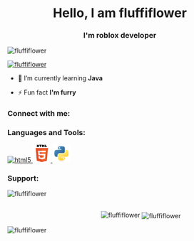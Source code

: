 <h1 align="center">Hello, I am fluffiflower</h1>
<h3 align="center">I'm roblox developer</h3>

<p align="left"> <img src="https://komarev.com/ghpvc/?username=fluffiflower&label=Profile%20views&color=0e75b6&style=flat" alt="fluffiflower" /> </p>

<p align="left"> <a href="https://github.com/ryo-ma/github-profile-trophy"><img src="https://github-profile-trophy.vercel.app/?username=fluffiflower" alt="fluffiflower" /></a> </p>

- 🌱 I’m currently learning **Java**

- ⚡ Fun fact **I'm furry**

<h3 align="left">Connect with me:</h3>
<p align="left">
</p>

<h3 align="left">Languages and Tools:</h3>
<p align="left"> <a href="https://www.w3.org/html/" target="_blank" rel="noreferrer"> <img src="https://download.logo.wine/logo/Lua_(programming_language)/Lua_(programming_language)-Logo.wine.png" alt="html5" width="50" height="40"/> <img src="https://raw.githubusercontent.com/devicons/devicon/master/icons/html5/html5-original-wordmark.svg" alt="html5" width="40" height="40"/> </a> <a href="https://www.python.org" target="_blank" rel="noreferrer"> <img src="https://raw.githubusercontent.com/devicons/devicon/master/icons/python/python-original.svg" alt="python" width="40" height="40"/> </a> </p>

<h3 align="left">Support:</h3>
<p><a href="https://ko-fi.com/fluffiflower"> <img align="left" src="https://cdn.ko-fi.com/cdn/kofi3.png?v=3" height="50" width="210" alt="fluffiflower" /></a></p><br><br>

<p><img align="left" src="https://github-readme-stats.vercel.app/api/top-langs?username=fluffiflower&show_icons=true&locale=en&layout=compact" alt="fluffiflower" /></p>

<p>&nbsp;<img align="center" src="https://github-readme-stats.vercel.app/api?username=fluffiflower&show_icons=true&locale=en" alt="fluffiflower" /></p>

<p><img align="center" src="https://github-readme-streak-stats.herokuapp.com/?user=fluffiflower&" alt="fluffiflower" /></p>
